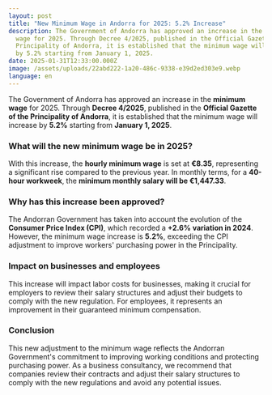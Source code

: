 ```yaml
---
layout: post
title: "New Minimum Wage in Andorra for 2025: 5.2% Increase"
description: The Government of Andorra has approved an increase in the minimum
  wage for 2025. Through Decree 4/2025, published in the Official Gazette of the
  Principality of Andorra, it is established that the minimum wage will increase
  by 5.2% starting from January 1, 2025.
date: 2025-01-31T12:33:00.000Z
image: /assets/uploads/22abd222-1a20-486c-9338-e39d2ed303e9.webp
language: en
---
```


The Government of Andorra has approved an increase in the **minimum wage** for 2025. Through **Decree 4/2025**, published in the **Official Gazette of the Principality of Andorra**, it is established that the minimum wage will increase by **5.2%** starting from **January 1, 2025**.

### **What will the new minimum wage be in 2025?**

With this increase, the **hourly minimum wage** is set at **€8.35**, representing a significant rise compared to the previous year. In monthly terms, for a **40-hour workweek**, the **minimum monthly salary will be €1,447.33**.

### **Why has this increase been approved?**

The Andorran Government has taken into account the evolution of the **Consumer Price Index (CPI)**, which recorded a **+2.6% variation in 2024**. However, the minimum wage increase is **5.2%**, exceeding the CPI adjustment to improve workers' purchasing power in the Principality.

### **Impact on businesses and employees**

This increase will impact labor costs for businesses, making it crucial for employers to review their salary structures and adjust their budgets to comply with the new regulation. For employees, it represents an improvement in their guaranteed minimum compensation.

### **Conclusion**

This new adjustment to the minimum wage reflects the Andorran Government's commitment to improving working conditions and protecting purchasing power. As a business consultancy, we recommend that companies review their contracts and adjust their salary structures to comply with the new regulations and avoid any potential issues.

